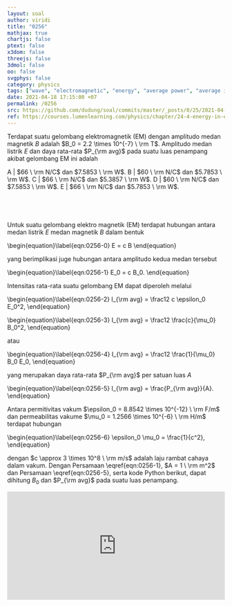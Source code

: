```yaml
---
layout: soal
author: viridi
title: "0256"
mathjax: true
chartjs: false
ptext: false
x3dom: false
threejs: false
3dmol: false
oo: false
svgphys: false
category: physics
tags: ["wave", "electromagnetic", "energy", "average power", "average intensity", "amplitude", "magnetic field", "electric field", "tutorial-6", "fi1202", "2020-2"]
date: 2021-04-18 17:15:00 +07
permalink: /0256
src: https://github.com/dudung/soal/commits/master/_posts/0/25/2021-04-18-elementary-physics-tutorial-6-6.md
ref: https://courses.lumenlearning.com/physics/chapter/24-4-energy-in-electromagnetic-waves/
---
```

Terdapat suatu gelombang elektromagnetik (EM) dengan amplitudo medan magnetik $B$ adalah $B_0 = 2.2 \times 10^{-7} \ \rm T$. Amplitudo medan listrik $E$ dan daya rata-rata $P_{\rm avg}$ pada suatu luas penampang akibat gelombang EM ini adalah

A | $66 \ \rm N/C$ dan $7.5853 \ \rm W$.
B | $60 \ \rm N/C$ dan $5.7853 \ \rm W$.
C | $66 \ \rm N/C$ dan $5.3857 \ \rm W$.
D | $60 \ \rm N/C$ dan $7.5853 \ \rm W$.
E | $66 \ \rm N/C$ dan $5.7853 \ \rm W$.


## &nbsp;
Untuk suatu gelombang elektro magnetik (EM) terdapat hubungan antara medan listrik $E$ medan magnetik $B$ dalam bentuk

\begin{equation}\label{eqn:0256-0}
E = c B
\end{equation}

yang berimplikasi juge hubungan antara amplitudo kedua medan tersebut

\begin{equation}\label{eqn:0256-1}
E_0 = c B_0.
\end{equation}

Intensitas rata-rata suatu gelombang EM dapat diperoleh melalui

\begin{equation}\label{eqn:0256-2}
I_{\rm avg} = \frac12 c \epsilon_0 E_0^2,
\end{equation}

\begin{equation}\label{eqn:0256-3}
I_{\rm avg} = \frac12 \frac{c}{\mu_0} B_0^2,
\end{equation}

atau 

\begin{equation}\label{eqn:0256-4}
I_{\rm avg} = \frac12 \frac{1}{\mu_0} B_0 E_0,
\end{equation}

yang merupakan daya rata-rata $P_{\rm avg}$ per satuan luas $A$

\begin{equation}\label{eqn:0256-5}
I_{\rm avg} = \frac{P_{\rm avg}}{A}.
\end{equation}

Antara permitivitas vakum $\epsilon_0 = 8.8542 \times 10^{-12} \ \rm F/m$ dan permeabilitas vakume $\mu_0 = 1.2566 \times 10^{-6} \ \rm H/m$ terdapat hubungan

\begin{equation}\label{eqn:0256-6}
\epsilon_0 \mu_0 = \frac{1}{c^2}, 
\end{equation}

dengan $c \approx 3 \times 10^8 \ \rm m/s$ adalah laju rambat cahaya dalam vakum. Dengan Persamaan \eqref{eqn:0256-1}, $A = 1 \ \rm m^2$ dan Persamaan \eqref{eqn:0256-5}, serta kode Python berikut, dapat dihitung $B_0$ dan $P_{\rm avg}$ pada suatu luas penampang.

<iframe src="https://trinket.io/embed/python/44ec36ab7b" width="100%" height="250" frameborder="0" marginwidth="0" marginheight="0" allowfullscreen></iframe>
